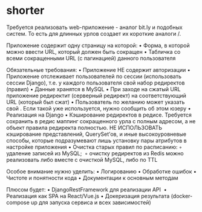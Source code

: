 # shorter
Требуется реализовать web-приложение - аналог bit.ly и подобных систем.
То есть для длинных урлов создает их короткие аналоги <domain>/<subpart>.

Приложение содержит одну страницу на которой:
    • Форма, в которой можно ввести URL, который должен быть сокращен
    • Табличка со всеми сокращенными URL (с пагинацией) данного пользователя

Обязательные требования:
    • Приложение НЕ содержит авторизации
    • Приложение отслеживает пользователей по сессии (использовать сессии Django), т.е. у каждого пользователя свой набор редиректов (правил)
    • Данные хранятся в MySQL
    • При заходе на сжатый URL приложение редиректит (серверный редирект) на соответствующий URL (который был сжат)
    • Пользователь по желанию может указать свой <subpart>. Если такой <subpart> уже используется, нужно сообщить об этом юзеру
    • Реализация на Django
    • Кэширование редиректов в редисе. Требуется сохранить в редис маппинг сокращенного урла с полным адресом, а не объект правила редиректа полностью. НЕ ИСПОЛЬЗОВАТЬ кэширование представлений, QuerySet’ов, и иные высокоуровневые способы, которые подразумевают лишь установку пары атрибутов в настройке приложения
    • Очистка старых правил по расписанию:
        ◦ удаление записей из MySQL; 
        ◦ очистку редиректов из Redis можно реализовать либо вместе с очисткой MySQL, либо по TTL

Особое внимание нужно уделить:
    • Логированию
    • Обработке ошибок
    • Чистоте и понятности кода
    • Документации к основным методам

Плюсом будет:
    • DjangoRestFramework для реализации API 
    • Реализация как SPA на React/Vue.js
    • Докеризация результата (docker-compose up для запуска сервиса и всех зависимостей)

